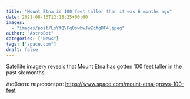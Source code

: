 ```yaml
---
title: "Mount Etna is 100 feet taller than it was 6 months ago"
date: 2021-08-16T12:18:25+00:00
images:
  - "images/post/LsYfQVFqQswhwJwZqfgDF4.jpeg"
author: "AstroBot"
categories: ["News"]
tags: ["space.com"]
draft: false
---
```


Satellite imagery reveals that Mount Etna has gotten 100 feet taller in the past six months. 

Διαβάστε περισσότερα: https://www.space.com/mount-etna-grows-100-feet
